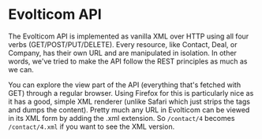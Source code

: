 Evolticom API
============

The Evolticom API is implemented as vanilla XML over HTTP using all four verbs (GET/POST/PUT/DELETE). Every resource, like Contact, Deal, or Company, has their own URL and are manipulated in isolation. In other words, we've tried to make the API follow the REST principles as much as we can.

You can explore the view part of the API (everything that's fetched with GET) through a regular browser. Using Firefox for this is particularly nice as it has a good, simple XML renderer (unlike Safari which just strips the tags and dumps the content). Pretty much any URL in Evolticom can be viewed in its XML form by adding the .xml extension. So `/contact/4` becomes `/contact/4.xml` if you want to see the XML version.
